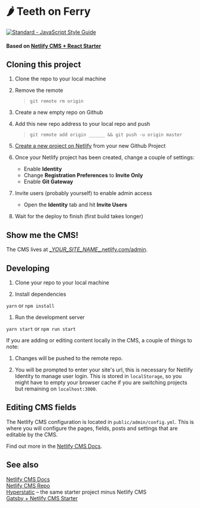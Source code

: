 # 🌶 Teeth on Ferry

[![Standard - JavaScript Style Guide](https://img.shields.io/badge/code_style-standard-brightgreen.svg)](http://standardjs.com/)

#### Based on [Netlify CMS + React Starter](https://github.com/Jinksi/netlify-cms-react-starter/)

## Cloning this project

1. Clone the repo to your local machine

1. Remove the remote
    > `git remote rm origin`

1. Create a new empty repo on Github

1. Add this new repo address to your local repo and push
    > `git remote add origin ______ && git push -u origin master`

1. [Create a new project on Netlify](https://app.netlify.com/start) from your new Github Project

1. Once your Netlify project has been created, change a couple of settings:

    - Enable **Identity**
    - Change **Registration Preferences** to **Invite Only**
    - Enable **Git Gateway**

1. Invite users (probably yourself) to enable admin access

    - Open the **Identity** tab and hit **Invite Users**

1. Wait for the deploy to finish (first build takes longer)

## Show me the CMS!

The CMS lives at [\__YOUR_SITE_NAME__.netlify.com/admin](https://__YOUR_SITE_NAME__.netlify.com/admin).


## Developing

1. Clone your repo to your local machine

1. Install dependencies  

  `yarn` or `npm install`

1. Run the development server

  `yarn start` or `npm run start`

If you are adding or editing content locally in the CMS, a couple of things to note:

  1. Changes will be pushed to the remote repo.  

  1. You will be prompted to enter your site's url, this is necessary for Netlify Identity to manage user login. This is stored in `localStorage`, so you might have to empty your browser cache if you are switching projects but remaining on `localhost:3000`.

## Editing CMS fields

The Netlify CMS configuration is located in `public/admin/config.yml`. This is where you will configure the pages, fields, posts and settings that are editable by the CMS.

Find out more in the [Netlify CMS Docs](https://www.netlifycms.org/docs/#configuration).

## See also

[Netlify CMS Docs](https://www.netlifycms.org/docs/)  
[Netlify CMS Repo](https://github.com/netlify/netlify-cms)  
[Hyperstatic](https://github.com/Jinksi/hyperstatic) – the same starter project minus Netlify CMS  
[Gatsby + Netlify CMS Starter](https://github.com/AustinGreen/gatsby-starter-netlify-cms)
